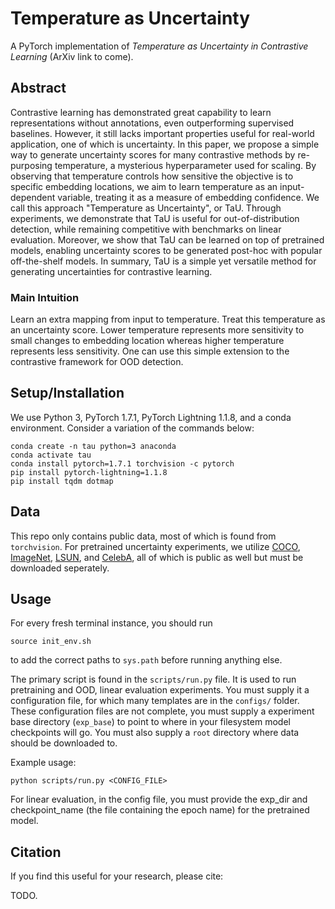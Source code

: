 # Temperature as Uncertainty

A PyTorch implementation of *Temperature as Uncertainty in Contrastive Learning* (ArXiv link to come).

## Abstract 

Contrastive learning has demonstrated great capability to learn representations without annotations, even outperforming supervised baselines. However, it still lacks important properties useful for real-world application, one of which is uncertainty. In this paper, we propose a simple way to generate uncertainty scores for many contrastive methods by re-purposing temperature, a mysterious hyperparameter used for scaling. By observing that temperature controls how sensitive the objective is to specific embedding locations, we aim to learn temperature as an input-dependent variable, treating it as a measure of embedding confidence. We call this approach "Temperature as Uncertainty", or TaU. Through experiments, we demonstrate that TaU is useful for out-of-distribution detection, while remaining competitive with benchmarks on linear evaluation.  Moreover, we show that TaU can be learned on top of pretrained models, enabling uncertainty scores to be generated post-hoc with popular off-the-shelf models. In summary, TaU is a simple yet versatile method for generating uncertainties for contrastive learning.

### Main Intuition

Learn an extra mapping from input to temperature. Treat this temperature as an uncertainty score. Lower temperature represents more sensitivity to small changes to embedding location whereas higher temperature represents less sensitivity. One can use this simple extension to the contrastive framework for OOD detection.

## Setup/Installation

We use Python 3, PyTorch 1.7.1, PyTorch Lightning 1.1.8, and a conda environment. Consider a variation of the commands below:

```
conda create -n tau python=3 anaconda
conda activate tau
conda install pytorch=1.7.1 torchvision -c pytorch
pip install pytorch-lightning=1.1.8
pip install tqdm dotmap
```

## Data

This repo only contains public data, most of which is found from `torchvision`. For pretrained uncertainty experiments, we utilize [COCO](https://cocodataset.org/#home), [ImageNet](https://www.image-net.org/), [LSUN](https://www.yf.io/p/lsun), and [CelebA](http://mmlab.ie.cuhk.edu.hk/projects/CelebA.html), all of which is public as well but must be downloaded seperately. 

## Usage

For every fresh terminal instance, you should run
```
source init_env.sh
```
to add the correct paths to `sys.path` before running anything else.

The primary script is found in the `scripts/run.py` file. It is used to run pretraining and OOD, linear evaluation experiments. You must supply it a configuration file, for which many templates are in the `configs/` folder. These configuration files are not complete, you must supply a experiment base directory (`exp_base`) to point to where in your filesystem model checkpoints will go. You must also supply a `root` directory where data should be downloaded to.

Example usage:

```
python scripts/run.py <CONFIG_FILE>
```

For linear evaluation, in the config file, you must provide the exp_dir and checkpoint_name (the file containing the epoch name) for the pretrained model.

## Citation

If you find this useful for your research, please cite:

TODO.
